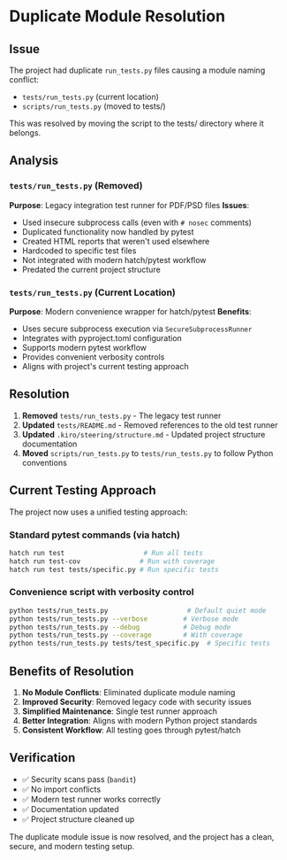 # Duplicate Module Resolution

## Issue

The project had duplicate `run_tests.py` files causing a module naming conflict:

- `tests/run_tests.py` (current location)
- `scripts/run_tests.py` (moved to tests/)

This was resolved by moving the script to the tests/ directory where it belongs.

## Analysis

### `tests/run_tests.py` (Removed)

**Purpose**: Legacy integration test runner for PDF/PSD files
**Issues**:

- Used insecure subprocess calls (even with `# nosec` comments)
- Duplicated functionality now handled by pytest
- Created HTML reports that weren't used elsewhere
- Hardcoded to specific test files
- Not integrated with modern hatch/pytest workflow
- Predated the current project structure

### `tests/run_tests.py` (Current Location)

**Purpose**: Modern convenience wrapper for hatch/pytest
**Benefits**:

- Uses secure subprocess execution via `SecureSubprocessRunner`
- Integrates with pyproject.toml configuration
- Supports modern pytest workflow
- Provides convenient verbosity controls
- Aligns with project's current testing approach

## Resolution

1. **Removed** `tests/run_tests.py` - The legacy test runner
2. **Updated** `tests/README.md` - Removed references to the old test runner
3. **Updated** `.kiro/steering/structure.md` - Updated project structure documentation
4. **Moved** `scripts/run_tests.py` to `tests/run_tests.py` to follow Python conventions

## Current Testing Approach

The project now uses a unified testing approach:

### Standard pytest commands (via hatch)

```bash
hatch run test                    # Run all tests
hatch run test-cov               # Run with coverage
hatch run test tests/specific.py # Run specific tests
```

### Convenience script with verbosity control

```bash
python tests/run_tests.py                    # Default quiet mode
python tests/run_tests.py --verbose         # Verbose mode
python tests/run_tests.py --debug           # Debug mode
python tests/run_tests.py --coverage        # With coverage
python tests/run_tests.py tests/test_specific.py  # Specific tests
```

## Benefits of Resolution

1. **No Module Conflicts**: Eliminated duplicate module naming
2. **Improved Security**: Removed legacy code with security issues
3. **Simplified Maintenance**: Single test runner approach
4. **Better Integration**: Aligns with modern Python project standards
5. **Consistent Workflow**: All testing goes through pytest/hatch

## Verification

- ✅ Security scans pass (`bandit`)
- ✅ No import conflicts
- ✅ Modern test runner works correctly
- ✅ Documentation updated
- ✅ Project structure cleaned up

The duplicate module issue is now resolved, and the project has a clean, secure, and modern testing setup.

